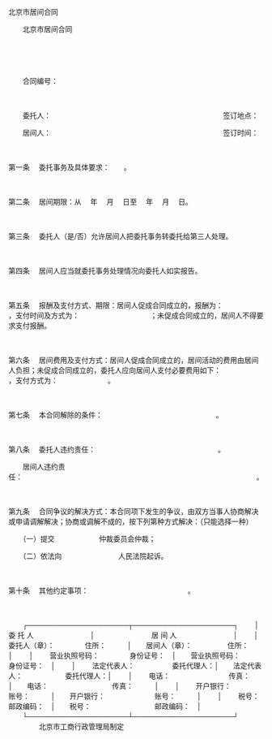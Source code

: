 



北京市居间合同



 


 
　　北京市居间合同
 
　　



　　

　　合同编号：

　　

　　委托人：　　　　　　　　　　　　　　　　　　　　　　　　 签订地点：　　

　　居间人：　　　　　　　　　　　　　　　　　　　　　　　　 签订时间：

　　

第一条
　委托事务及具体要求：　　。

　　

第二条
　居间期限：从　 年　 月　 日至　 年　 月　 日。

　　

第三条
　委托人（是/否）允许居间人把委托事务转委托给第三人处理。

　　

第四条
　居间人应当就委托事务处理情况向委托人如实报告。

　　

第五条
　报酬及支付方式、期限：居间人促成合同成立的，报酬为：　　　　　 ，支付时间及方式为：　　　　　　　　　　；未促成合同成立的，居间人不得要求支付报酬。

　　

第六条
　居间费用及支付方式：居间人促成合同成立的，居间活动的费用由居间人负担；未促成合同成立的，委托人应向居间人支付必要费用如下：　　　　　　　 ，支付方式为：　　　　　　　。

　　

第七条
　本合同解除的条件：　　　　　　　　　　　　　　　　。

　　

第八条
　委托人违约责任：　　　　　　　　　　　　　　　　　 。　　

　　居间人违约责任：　　　　　　　　　　　　　　　　　　　　　　　　　　　　　　　　　。

　　

第九条
　合同争议的解决方式：本合同项下发生的争议，由双方当事人协商解决或申请调解解决；协商或调解不成的，按下列第种方式解决：（只能选择一种）　　

　　（一）提交　　　　　　 仲裁委员会仲裁；　　

　　（二）依法向　　　　　　　　人民法院起诉。

　　

第十条
　其他约定事项：　　　　　　　　　　　　　　。

　　


　　┌────────────────────┬────────────────────┐
　　│　　　　　　　　委 托 人　　　　　　　　│　　　　　　　　居 间 人　　　　　　　　│
　　│　　 委托人（章）：　　　　 住所：　　　│　　居间人（章）：　　　　　住所：　　　│
　　│　　 营业执照号码：　　　　 身份证号：　│　　营业执照号码：　　　　　身份证号：　│
　　│　　 法定代表人：　　　　　 委托代理人：│　　法定代表人：　　　　　　委托代理人：│
　　│　　 电话：　　　　　　　　 传真：　　　│　　电话：　　　　　　　　　传真：　　　│
　　│　　 开户银行：　　　　　　 账号：　　　│　　开户银行：　　　　　　　账号：　　　│
　　│　　 税号：　　　　　　　　 邮政编码：　│　　税号：　　　　　　　　　邮政编码：　│
　　└────────────────────┴────────────────────┘
　　
　　北京市工商行政管理局制定